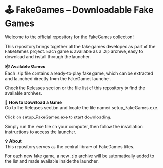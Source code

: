 # 🕹️ FakeGames – Downloadable Fake Games
Welcome to the official repository for the FakeGames collection!

This repository brings together all the fake games developed as part of the FakeGames project.
Each game is available as a .zip archive, easy to download and install through the launcher.

**📦 Available Games** <br>
Each .zip file contains a ready-to-play fake game, which can be extracted and launched directly from the FakeGames launcher.

Check the Releases section or the file list of this repository to find the available archives.

**🚀 How to Download a Game** <br>
Go to the Releases section and locate the file named setup_FakeGames.exe.

Click on setup_FakeGames.exe to start downloading.

Simply run the .exe file on your computer, then follow the installation instructions to access the launcher.

**💡 About** <br>
This repository serves as the central library of FakeGames titles.

For each new fake game, a new .zip archive will be automatically added to the list and made available inside the launcher.
